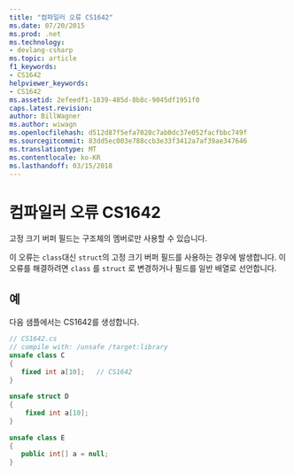 ```yaml
---
title: "컴파일러 오류 CS1642"
ms.date: 07/20/2015
ms.prod: .net
ms.technology:
- devlang-csharp
ms.topic: article
f1_keywords:
- CS1642
helpviewer_keywords:
- CS1642
ms.assetid: 2efeedf1-1839-485d-8b8c-9045df1951f0
caps.latest.revision: 
author: BillWagner
ms.author: wiwagn
ms.openlocfilehash: d512d87f5efa7020c7ab0dc37e052facfbbc749f
ms.sourcegitcommit: 83dd5ec003e788ccb3e33f3412a7af39ae347646
ms.translationtype: MT
ms.contentlocale: ko-KR
ms.lasthandoff: 03/15/2018
---
```

# <a name="compiler-error-cs1642"></a>컴파일러 오류 CS1642
고정 크기 버퍼 필드는 구조체의 멤버로만 사용할 수 있습니다.  
  
 이 오류는 `class`대신 `struct`의 고정 크기 버퍼 필드를 사용하는 경우에 발생합니다. 이 오류를 해결하려면 `class` 를 `struct` 로 변경하거나 필드를 일반 배열로 선언합니다.  
  
## <a name="example"></a>예  
 다음 샘플에서는 CS1642를 생성합니다.  
  
```csharp  
// CS1642.cs  
// compile with: /unsafe /target:library  
unsafe class C  
{  
   fixed int a[10];   // CS1642  
}  
  
unsafe struct D  
{  
    fixed int a[10];  
}  
  
unsafe class E  
{  
   public int[] a = null;  
}  
```
